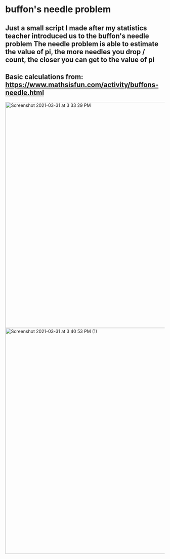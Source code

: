 # buffon's needle problem
<b>Just a small script I made after my statistics teacher introduced us to the buffon's needle problem
The needle problem is able to estimate the value of pi, the more needles you drop / count, the closer you can get to the value of pi</b>
---
Basic calculations from: https://www.mathsisfun.com/activity/buffons-needle.html
---
<img width="714" alt="Screenshot 2021-03-31 at 3 33 29 PM" src="https://user-images.githubusercontent.com/20654098/113111185-7db98200-923a-11eb-8e02-7385c651eab4.png">
<img width="714" alt="Screenshot 2021-03-31 at 3 40 53 PM (1)" src="https://user-images.githubusercontent.com/20654098/113110980-477c0280-923a-11eb-95a6-b8fb24bd44fe.png">
